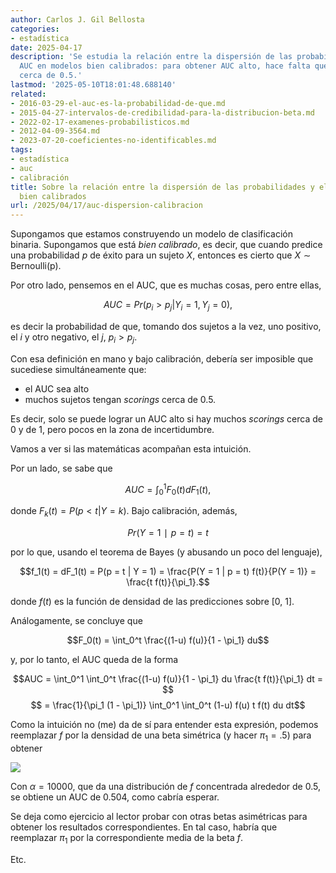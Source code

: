 ```yaml
---
author: Carlos J. Gil Bellosta
categories:
- estadística
date: 2025-04-17
description: 'Se estudia la relación entre la dispersión de las probabilidades y el
  AUC en modelos bien calibrados: para obtener AUC alto, hace falta que no haya scorings
  cerca de 0.5.'
lastmod: '2025-05-10T18:01:48.688140'
related:
- 2016-03-29-el-auc-es-la-probabilidad-de-que.md
- 2015-04-27-intervalos-de-credibilidad-para-la-distribucion-beta.md
- 2022-02-17-examenes-probabilisticos.md
- 2012-04-09-3564.md
- 2023-07-20-coeficientes-no-identificables.md
tags:
- estadística
- auc
- calibración
title: Sobre la relación entre la dispersión de las probabilidades y el AUC en modelos
  bien calibrados
url: /2025/04/17/auc-dispersion-calibracion
---
```


Supongamos que estamos construyendo un modelo de clasificación binaria. Supongamos que está _bien calibrado_, es decir, que cuando predice una probabilidad $p$ de éxito para un sujeto $X$, entonces es cierto que $X \sim \text{Bernoulli(p)}$.

Por otro lado, pensemos en el AUC, que es muchas cosas, pero entre ellas,

$$ AUC=Pr(p_i >p_j | Y_i =1,Y_j =0),$$

es decir la probabilidad de que, tomando dos sujetos a la vez, uno positivo, el $i$ y otro negativo, el $j$, $p_i > p_j$.

Con esa definición en mano y bajo calibración, debería ser imposible que sucediese simultáneamente que:
- el AUC sea alto
- muchos sujetos tengan _scorings_ cerca de 0.5.

Es decir, solo se puede lograr un AUC alto si hay muchos _scorings_ cerca de 0 y de 1, pero pocos en la zona de incertidumbre.

Vamos a ver si las matemáticas acompañan esta intuición.

Por un lado, se sabe que

$$AUC = \int_0^1 F_0(t) dF_1(t),$$

donde $F_k(t) = P(p < t |  Y = k)$. Bajo calibración, además,

$$Pr(Y=1∣p=t)=t$$

por lo que, usando el teorema de Bayes (y abusando un poco del lenguaje),

$$f_1(t) = dF_1(t) = P(p = t |  Y = 1) = \frac{P(Y = 1 | p = t) f(t)}{P(Y = 1)} = \frac{t f(t)}{\pi_1}.$$

donde $f(t)$ es la función de densidad de las predicciones sobre [0, 1].

Análogamente, se concluye que

$$F_0(t) = \int_0^t \frac{(1-u) f(u)}{1 - \pi_1} du$$

y, por lo tanto, el AUC queda de la forma

$$AUC = \int_0^1 \int_0^t \frac{(1-u) f(u)}{1 - \pi_1} du \frac{t f(t)}{\pi_1} dt = $$
$$ = \frac{1}{\pi_1 (1 - \pi_1)} \int_0^1 \int_0^t (1-u) f(u) t f(t) du dt$$

Como la intuición no (me) da de sí para entender esta expresión, podemos reemplazar $f$ por la densidad de una beta simétrica (y hacer $\pi_1 = .5$) para obtener

![](/wp-uploads/2025/auc_on_alpha.png#center)

Con $\alpha = 10000$, que da una distribución de $f$ concentrada alrededor de 0.5, se obtiene un AUC de 0.504, como cabría esperar.

Se deja como ejercicio al lector probar con otras betas asimétricas para obtener los resultados correspondientes. En tal caso, habría que reemplazar $\pi_1$ por la correspondiente media de la beta $f$.

Etc.